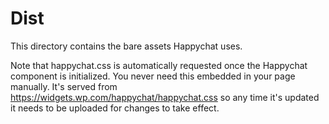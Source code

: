 # Dist

This directory contains the bare assets Happychat uses.

Note that happychat.css is automatically requested once the Happychat component is initialized. You never need this embedded in your page manually. It's served from https://widgets.wp.com/happychat/happychat.css so any time it's updated it needs to be uploaded for changes to take effect.

